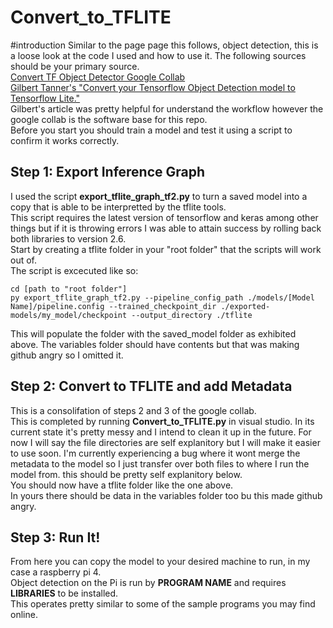 # Convert_to_TFLITE
#introduction
Similar to the page page this follows, object detection, this is a loose look at the code I used and how to use it. The following sources should be your primary source.  
[Convert TF Object Detector Google Collab](https://colab.research.google.com/github/tensorflow/models/blob/master/research/object_detection/colab_tutorials/convert_odt_model_to_TFLite.ipynb)  
[Gilbert Tanner's "Convert your Tensorflow Object Detection model to Tensorflow Lite."](https://gilberttanner.com/blog/convert-your-tensorflow-object-detection-model-to-tensorflow-lite/)  
Gilbert's article was pretty helpful for understand the workflow however the google collab is the software base for this repo.  
Before you start you should train a model and test it using a script to confirm it works correctly.  

## Step 1: Export Inference Graph
I used the script **export_tflite_graph_tf2.py** to turn a saved model into a copy that is able to be interpretted by the tflite tools.  
This script requires the latest version of tensorflow and keras among other things but if it is throwing errors I was able to attain success by rolling back both libraries to version 2.6.  
Start by creating a tflite folder in your "root folder" that the scripts will work out of.  
The script is excecuted like so:  
```
cd [path to "root folder"]  
py export_tflite_graph_tf2.py --pipeline_config_path ./models/[Model Name]/pipeline.config --trained_checkpoint_dir ./exported-models/my_model/checkpoint --output_directory ./tflite  
```
This will populate the folder with the saved_model folder as exhibited above. The variables folder should have contents but that was making github angry so I omitted it.  

## Step 2: Convert to TFLITE and add Metadata
This is a consolifation of steps 2 and 3 of the google collab.  
This is completed by running **Convert_to_TFLITE.py** in visual studio. In its current state it's pretty messy and I intend to clean it up in the future. For now I will say the file directories are self explanitory but I will make it easier to use soon. I'm currently experiencing a bug where it wont merge the metadata to the model so I just transfer over both files to where I run the model from. this should be pretty self explanitory below.   
You should now have a tflite folder like the one above.  
In yours there should be data in the variables folder too bu this made github angry.  

## Step 3: Run It!
From here you can copy the model to your desired machine to run, in my case a raspberry pi 4.  
Object detection on the Pi is run by **PROGRAM NAME** and requires **LIBRARIES** to be installed.  
This operates pretty similar to some of the sample programs you may find online.  
